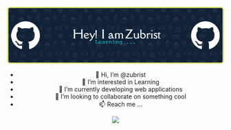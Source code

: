<header align="left">
  
![Your paragraph text (5)](./github-header-image.png)

- 👋 Hi, I’m @zubrist
- 👀 I’m interested in Learning
- 🌱 I’m currently developing web applications
- 💞️ I’m looking to collaborate on something cool
- 📫 Reach me ...



<p align="center">
  <a href="https://skillicons.dev">
    <img src="https://skillicons.dev/icons?i=git,kubernetes,docker,c,bitbucket,CSS,fastapi,figma,java,md,MySQL,postman,py,react," />
  </a>
</p>
<!---
zubrist/zubrist is a ✨ special ✨ repository because its `README.md` (this file) appears on your GitHub profile.
You can click the Preview link to take a look at your changes.
--->
